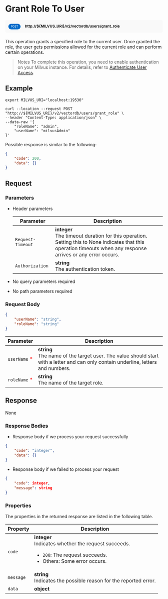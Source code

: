 # Grant Role To User

<div style="background: #f9f9f9; padding: 10px; border-radius: 5px; margin-bottom: 20px;">
    <div style="display: inline-block; background: #026aca; font-size: 0.6em; border-radius: 10px; color: #ffffff; padding: 0.3em 1em; line-height: 1.5em;">
        <span>POST</span>
    </div>
    <div style="display: inline-block; font-size: 0.85em; font-weight: 700; margin-left: 10px;">
        <span>http://${MILVUS_URI}/v2/vectordb/users/grant_role</span>
    </div>
</div>

This operation grants a specified role to the current user. Once granted the role, the user gets permissions allowed for the current role and can perform certain operations.

> Notes
> To complete this operation, you need to enable authentication on your Milvus instance. For details, refer to [Authenticate User Access](https://milvus.io/docs/authenticate.md).

## Example

```shell
export MILVUS_URI="localhost:19530"

curl --location --request POST "http://${MILVUS_URI}/v2/vectordb/users/grant_role" \
--header "Content-Type: application/json" \
--data-raw '{
    "roleName": "admin",
    "userName": "milvusAdmin"
}'
```
Possible response is similar to the following:
```json
{
    "code": 200,
    "data": {}
}
```

## Request

### Parameters

- Header parameters

    | Parameter        | Description                                                                               |
    |------------------|-------------------------------------------------------------------------------------------|
    | `Request-Timeout`  | **integer**<br/>The timeout duration for this operation.<br/>Setting this to None indicates that this operation timeouts when any response arrives or any error occurs.|
    | `Authorization`  | **string**<br/>The authentication token.|

- No query parameters required

- No path parameters required

### Request Body

```json
{
    "userName": "string",
    "roleName": "string"
}
```

| Parameter        | Description                                                                               |
|------------------|-------------------------------------------------------------------------------------------|
| `userName` <span style="color:red">*</span> | __string__<br/>The name of the target user. The value should start with a letter and can only contain underline, letters and numbers.  |
| `roleName` <span style="color:red">*</span> | __string__<br/>The name of the target role.  |

## Response

None

### Response Bodies

- Response body if we process your request successfully

```json
{
    "code": "integer",
    "data": {}
}
```

- Response body if we failed to process your request

```json
{
    "code": integer,
    "message": string
}
```

### Properties

The properties in the returned response are listed in the following table.

| Property | Description                                                                                                                                 |
|----------|---------------------------------------------------------------------------------------------------------------------------------------------|
| `code`   | __integer__<br/>Indicates whether the request succeeds.<br/><ul><li>`200`: The request succeeds.</li><li>Others: Some error occurs.</li></ul> |
| `message`  | __string__<br/>Indicates the possible reason for the reported error. |
| `data` | __object__<br/> |
